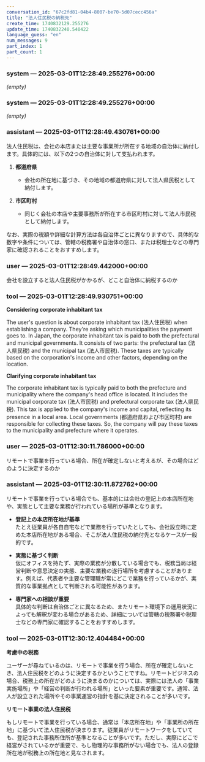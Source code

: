 ```yaml
---
conversation_id: "67c2fd81-04b4-8007-be70-5d07cecc456a"
title: "法人住民税の納税先"
create_time: 1740832129.255276
update_time: 1740832240.540422
language_guess: "en"
num_messages: 9
part_index: 1
part_count: 1
---
```


### system — 2025-03-01T12:28:49.255276+00:00

_(empty)_

### system — 2025-03-01T12:28:49.255276+00:00

_(empty)_

### assistant — 2025-03-01T12:28:49.430761+00:00

法人住民税は、会社の本店または主要な事業所が所在する地域の自治体に納付します。具体的には、以下の2つの自治体に対して支払われます。

1. **都道府県**  
   - 会社の所在地に基づき、その地域の都道府県に対して法人県民税として納付します。

2. **市区町村**  
   - 同じく会社の本店や主要事務所が所在する市区町村に対して法人市民税として納付します。

なお、実際の税額や詳細な計算方法は各自治体ごとに異なりますので、具体的な数字や条件については、管轄の税務署や自治体の窓口、または税理士などの専門家に確認されることをおすすめします。

### user — 2025-03-01T12:28:49.442000+00:00

会社を設立すると法人住民税がかかるが、どこと自治体に納税するのか

### tool — 2025-03-01T12:28:49.930751+00:00

**Considering corporate inhabitant tax**

The user's question is about corporate inhabitant tax (法人住民税) when establishing a company. They're asking which municipalities the payment goes to. In Japan, the corporate inhabitant tax is paid to both the prefectural and municipal governments. It consists of two parts: the prefectural tax (法人県民税) and the municipal tax (法人市民税). These taxes are typically based on the corporation's income and other factors, depending on the location.

**Clarifying corporate inhabitant tax**

The corporate inhabitant tax is typically paid to both the prefecture and municipality where the company's head office is located. It includes the municipal corporate tax (法人市民税) and prefectural corporate tax (法人県民税). This tax is applied to the company's income and capital, reflecting its presence in a local area. Local governments (都道府県および市区町村) are responsible for collecting these taxes. So, the company will pay these taxes to the municipality and prefecture where it operates.

### user — 2025-03-01T12:30:11.786000+00:00

リモートで事業を行っている場合、所在が確定しないと考えるが、その場合はどのように決定するのか

### assistant — 2025-03-01T12:30:11.872762+00:00

リモートで事業を行っている場合でも、基本的には会社の登記上の本店所在地や、実態として主要な業務が行われている場所が基準となります。

- **登記上の本店所在地が基準**  
  たとえ従業員が各自自宅などで業務を行っていたとしても、会社設立時に定めた本店所在地がある場合、そこが法人住民税の納付先となるケースが一般的です。

- **実態に基づく判断**  
  仮にオフィスを持たず、実際の業務が分散している場合でも、税務当局は経営判断や意思決定の実態、主要な業務の遂行場所を考慮することがあります。例えば、代表者や主要な管理職が常にどこで業務を行っているかが、実質的な事業拠点として判断される可能性があります。

- **専門家への相談が重要**  
  具体的な判断は自治体ごとに異なるため、またリモート環境下の運用状況によっても解釈が変わる場合があるため、詳細については管轄の税務署や税理士などの専門家に確認することをおすすめします。

### tool — 2025-03-01T12:30:12.404484+00:00

**考慮中の税務**

ユーザーが尋ねているのは、リモートで事業を行う場合、所在が確定しないとき、法人住民税をどのように決定するかということですね。リモートビジネスの場合、税務上の所在がどのように決まるのかについては、実際には法人の「事業実施場所」や「経営の判断が行われる場所」といった要素が重要です。通常、法人が設立された場所やその事業運営の指針を基に決定されることが多いです。

**リモート事業の法人住民税**

もしリモートで事業を行っている場合、通常は「本店所在地」や「事業所の所在地」に基づいて法人住民税が決まります。従業員がリモートワークをしていても、登記された事務所住所が基準となることが多いです。ただし、実際にどこで経営がされているかが重要で、もし物理的な事務所がない場合でも、法人の登録所在地が税務上の所在地と見なされます。
